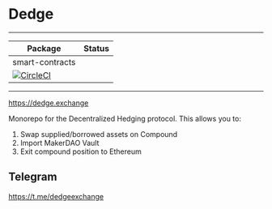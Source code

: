 # Dedge

---
| Package  |    Status     |
|----------|:-------------:|
| smart-contracts | 
[![CircleCI](https://circleci.com/gh/studydefi/dedge.svg?style=svg)](https://circleci.com/gh/studydefi/dedge) |
---

https://dedge.exchange

Monorepo for the Decentralized Hedging protocol. This allows you to:

1. Swap supplied/borrowed assets on Compound
2. Import MakerDAO Vault
3. Exit compound position to Ethereum

## Telegram
https://t.me/dedgeexchange
